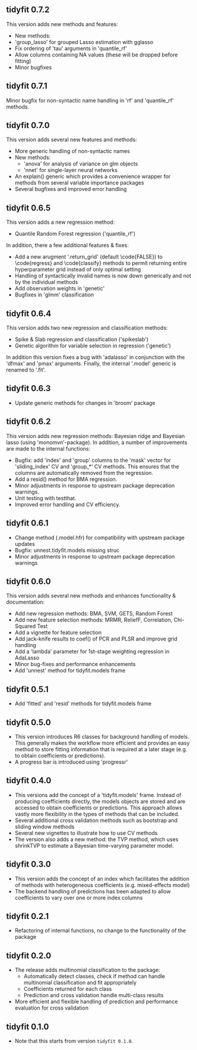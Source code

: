 ## tidyfit 0.7.2

This version adds new methods and features:

 - New methods:
  - 'group_lasso' for grouped Lasso estimation with gglasso
 - Fix ordering of 'tau' arguments in 'quantile_rf'
 - Allow columns containing NA values (these will be dropped before fitting)
 - Minor bugfixes

## tidyfit 0.7.1

Minor bugfix for non-syntactic name handling in 'rf' and 'quantile_rf' methods.

## tidyfit 0.7.0

This version adds several new features and methods:

- More generic handling of non-syntactic names
- New methods:
  - 'anova' for analysis of variance on glm objects
  - 'nnet' for single-layer neural networks
- An explain() generic which provides a convenience wrapper for methods from several variable importance packages
- Several bugfixes and improved error handling

## tidyfit 0.6.5

This version adds a new regression method:

- Quantile Random Forest regression ('quantile_rf')

In addition, there a few additional features & fixes:

- Add a new arugment '.return_grid' (default \code{FALSE}) to \code{regress} and \code{classify} methods to permit returning entire hyperparameter grid instead of only optimal setting
- Handling of syntactically invalid names is now down generically and not by the individual methods
- Add observation weights in 'genetic'
- Bugfixes in 'glmm' classification

## tidyfit 0.6.4

This version adds two new regression and classification methods:

- Spike & Slab regression and classification ('spikeslab')
- Genetic algorithm for variable selection in regression ('genetic')

In addition this version fixes a bug with 'adalasso' in conjunction with the 'dfmax' and 'pmax' arguments.
Finally, the internal '.model' generic is renamed to '.fit'.

## tidyfit 0.6.3

- Update generic methods for changes in 'broom' package

## tidyfit 0.6.2

This version adds new regression methods: Bayesian ridge and Bayesian lasso (using 'monomvn'-package). In addition, a number of improvements are made to the internal functions:

- Bugfix: add 'index' and 'group' columns to the 'mask' vector for 'sliding_index' CV and 'group_*' CV methods. This ensures that the columns are automatically removed from the regression.
- Add a resid() method for BMA regression.
- Minor adjustments in response to upstream package deprecation warnings.
- Unit testing with testthat.
- Improved error handling and CV efficiency.

## tidyfit 0.6.1

- Change method (.model.hfr) for compatibility with upstream package updates
- Bugfix: unnest.tidyfit.models missing struc
- Minor adjustments in response to upstream package deprecation warnings

## tidyfit 0.6.0

This version adds several new methods and enhances functionality & documentation:

- Add new regression methods: BMA, SVM, GETS, Random Forest
- Add new feature selection methods: MRMR, ReliefF, Correlation, Chi-Squared Test
- Add a vignette for feature selection
- Add jack-knife results to coef() of PCR and PLSR and improve grid handling
- Add a 'lambda' parameter for 1st-stage weighting regression in AdaLasso
- Minor bug-fixes and performance enhancements
- Add 'unnest' method for tidyfit.models frame

## tidyfit 0.5.1

- Add 'fitted' and 'resid' methods for tidyfit.models frame

## tidyfit 0.5.0

- This version introduces R6 classes for background handling of models. This generally makes the workflow more efficient and provides an easy method to store fitting information that is required at a later stage (e.g. to obtain coefficients or predictions).
- A progress bar is introduced using 'progressr'

## tidyfit 0.4.0

- This versions add the concept of a 'tidyfit.models' frame. Instead of producing coefficients directly, the models objects are stored and are accessed to obtain coefficients or predictions. This approach allows vastly more flexibility in the types of methods that can be included.
- Several additional cross validation methods such as bootstrap and sliding window methods
- Several new vignettes to illustrate how to use CV methods
- The version also adds a new method: the TVP method, which uses shrinkTVP to estimate a Bayesian time-varying parameter model.

## tidyfit 0.3.0

- This version adds the concept of an index which facilitates the addition of methods with heterogeneous coefficients (e.g. mixed-effects model)
- The backend handling of predictions has been adapted to allow coefficients to vary over one or more index columns

## tidyfit 0.2.1

- Refactoring of internal functions, no change to the functionality of the package

## tidyfit 0.2.0

- The release adds multinomial classification to the package:
  - Automatically detect classes, check if method can handle multinomial classification and fit appropriately
  - Coefficients returned for each class
  - Prediction and cross validation handle multi-class results
- More efficient and flexible handling of prediction and performance evaluation for cross validation

## tidyfit 0.1.0

- Note that this starts from version `tidyfit 0.1.0`.






